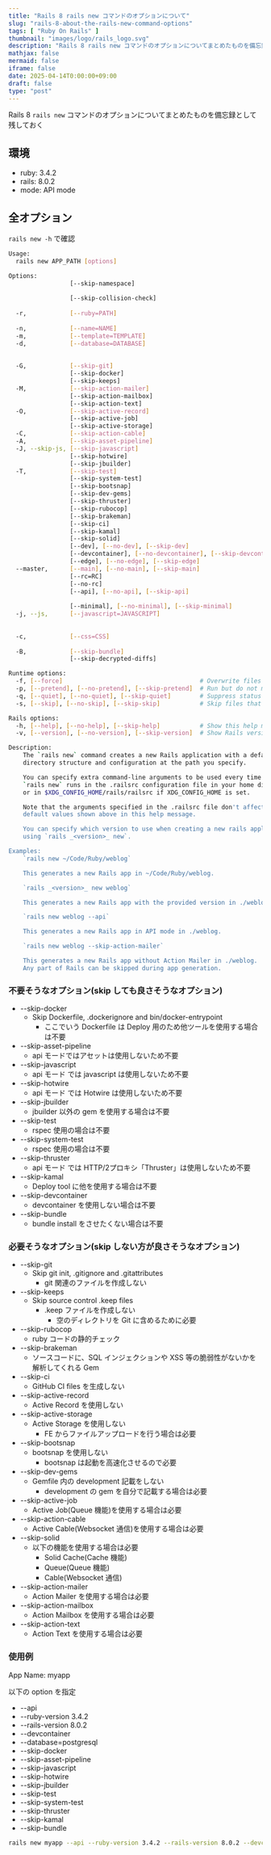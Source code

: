 ```yaml
---
title: "Rails 8 rails new コマンドのオプションについて"
slug: "rails-8-about-the-rails-new-command-options"
tags: [ "Ruby On Rails" ]
thumbnail: "images/logo/rails_logo.svg"
description: "Rails 8 rails new コマンドのオプションについてまとめたものを備忘録として残しておく"
mathjax: false
mermaid: false
iframe: false
date: 2025-04-14T0:00:00+09:00
draft: false
type: "post"
---
```


Rails 8 `rails new` コマンドのオプションについてまとめたものを備忘録として残しておく

## 環境

* ruby: 3.4.2
* rails: 8.0.2
* mode: API mode

## 全オプション

`rails new -h` で確認

```sh
Usage:
  rails new APP_PATH [options]

Options:
                 [--skip-namespace]                                            # Skip namespace (affects only isolated engines)
                                                                               # Default: false
                 [--skip-collision-check]                                      # Skip collision check
                                                                               # Default: false
  -r,            [--ruby=PATH]                                                 # Path to the Ruby binary of your choice
                                                                               # Default: /Users/kazuki_kawazoe/.rbenv/versions/3.4.2/bin/ruby
  -n,            [--name=NAME]                                                 # Name of the app
  -m,            [--template=TEMPLATE]                                         # Path to some application template (can be a filesystem path or URL)
  -d,            [--database=DATABASE]                                         # Preconfigure for selected database
                                                                               # Default: sqlite3
                                                                               # Possible values: mysql, trilogy, postgresql, sqlite3, mariadb-mysql, mariadb-trilogy
  -G,            [--skip-git]                                                  # Skip git init, .gitignore and .gitattributes
                 [--skip-docker]                                               # Skip Dockerfile, .dockerignore and bin/docker-entrypoint
                 [--skip-keeps]                                                # Skip source control .keep files
  -M,            [--skip-action-mailer]                                        # Skip Action Mailer files
                 [--skip-action-mailbox]                                       # Skip Action Mailbox gem
                 [--skip-action-text]                                          # Skip Action Text gem
  -O,            [--skip-active-record]                                        # Skip Active Record files
                 [--skip-active-job]                                           # Skip Active Job
                 [--skip-active-storage]                                       # Skip Active Storage files
  -C,            [--skip-action-cable]                                         # Skip Action Cable files
  -A,            [--skip-asset-pipeline]                                       # Indicates when to generate skip asset pipeline
  -J, --skip-js, [--skip-javascript]                                           # Skip JavaScript files
                 [--skip-hotwire]                                              # Skip Hotwire integration
                 [--skip-jbuilder]                                             # Skip jbuilder gem
  -T,            [--skip-test]                                                 # Skip test files
                 [--skip-system-test]                                          # Skip system test files
                 [--skip-bootsnap]                                             # Skip bootsnap gem
                 [--skip-dev-gems]                                             # Skip development gems (e.g., web-console)
                 [--skip-thruster]                                             # Skip Thruster setup
                 [--skip-rubocop]                                              # Skip RuboCop setup
                 [--skip-brakeman]                                             # Skip brakeman setup
                 [--skip-ci]                                                   # Skip GitHub CI files
                 [--skip-kamal]                                                # Skip Kamal setup
                 [--skip-solid]                                                # Skip Solid Cache, Queue, and Cable setup
                 [--dev], [--no-dev], [--skip-dev]                             # Set up the application with Gemfile pointing to your Rails checkout
                 [--devcontainer], [--no-devcontainer], [--skip-devcontainer]  # Generate devcontainer files
                 [--edge], [--no-edge], [--skip-edge]                          # Set up the application with a Gemfile pointing to the 8-0-stable branch on the Rails repository
  --master,      [--main], [--no-main], [--skip-main]                          # Set up the application with Gemfile pointing to Rails repository main branch
                 [--rc=RC]                                                     # Path to file containing extra configuration options for rails command
                 [--no-rc]                                                     # Skip loading of extra configuration options from .railsrc file
                 [--api], [--no-api], [--skip-api]                             # Preconfigure smaller stack for API only apps
                                                                               # Default: false
                 [--minimal], [--no-minimal], [--skip-minimal]                 # Preconfigure a minimal rails app
  -j, --js,      [--javascript=JAVASCRIPT]                                     # Choose JavaScript approach
                                                                               # Default: importmap
                                                                               # Possible values: importmap, bun, webpack, esbuild, rollup
  -c,            [--css=CSS]                                                   # Choose CSS processor. Check https://github.com/rails/cssbundling-rails for more options
                                                                               # Possible values: tailwind, bootstrap, bulma, postcss, sass
  -B,            [--skip-bundle]                                               # Don't run bundle install
                 [--skip-decrypted-diffs]                                      # Don't configure git to show decrypted diffs of encrypted credentials

Runtime options:
  -f, [--force]                                      # Overwrite files that already exist
  -p, [--pretend], [--no-pretend], [--skip-pretend]  # Run but do not make any changes
  -q, [--quiet], [--no-quiet], [--skip-quiet]        # Suppress status output
  -s, [--skip], [--no-skip], [--skip-skip]           # Skip files that already exist

Rails options:
  -h, [--help], [--no-help], [--skip-help]           # Show this help message and quit
  -v, [--version], [--no-version], [--skip-version]  # Show Rails version number and quit

Description:
    The `rails new` command creates a new Rails application with a default
    directory structure and configuration at the path you specify.

    You can specify extra command-line arguments to be used every time
    `rails new` runs in the .railsrc configuration file in your home directory,
    or in $XDG_CONFIG_HOME/rails/railsrc if XDG_CONFIG_HOME is set.

    Note that the arguments specified in the .railsrc file don't affect the
    default values shown above in this help message.

    You can specify which version to use when creating a new rails application
    using `rails _<version>_ new`.

Examples:
    `rails new ~/Code/Ruby/weblog`

    This generates a new Rails app in ~/Code/Ruby/weblog.

    `rails _<version>_ new weblog`

    This generates a new Rails app with the provided version in ./weblog.

    `rails new weblog --api`

    This generates a new Rails app in API mode in ./weblog.

    `rails new weblog --skip-action-mailer`

    This generates a new Rails app without Action Mailer in ./weblog.
    Any part of Rails can be skipped during app generation.
```

### 不要そうなオプション(skip しても良さそうなオプション)

* --skip-docker
  * Skip Dockerfile, .dockerignore and bin/docker-entrypoint
    * ここでいう Dockerfile は Deploy 用のため他ツールを使用する場合は不要
* --skip-asset-pipeline
  * api モードではアセットは使用しないため不要
* --skip-javascript
  * api モード では javascript は使用しないため不要
* --skip-hotwire
  * api モード では Hotwire は使用しないため不要
* --skip-jbuilder
  * jbuilder 以外の gem を使用する場合は不要
* --skip-test
  * rspec 使用の場合は不要
* --skip-system-test
  * rspec 使用の場合は不要
* --skip-thruster
  * api モード では HTTP/2プロキシ「Thruster」は使用しないため不要
* --skip-kamal
  * Deploy tool に他を使用する場合は不要
* --skip-devcontainer
  * devcontainer を使用しない場合は不要
* --skip-bundle
  * bundle install をさせたくない場合は不要

### 必要そうなオプション(skip しない方が良さそうなオプション)

* --skip-git
  * Skip git init, .gitignore and .gitattributes
    * git 関連のファイルを作成しない
* --skip-keeps
  * Skip source control .keep files
    * .keep ファイルを作成しない
      * 空のディレクトリを Git に含めるために必要
* --skip-rubocop
  * ruby コードの静的チェック
* --skip-brakeman
  * ソースコードに、SQL インジェクションや XSS 等の脆弱性がないかを解析してくれる Gem
* --skip-ci
  * GitHub CI files を生成しない
* --skip-active-record
  * Active Record を使用しない
* --skip-active-storage
  * Active Storage を使用しない
    * FE からファイルアップロードを行う場合は必要
* --skip-bootsnap
  * bootsnap を使用しない
    * bootsnap は起動を高速化させるので必要
* --skip-dev-gems
  * Gemfile 内の development 記載をしない
    * development の gem を自分で記載する場合は必要
* --skip-active-job
  * Active Job(Queue 機能)を使用する場合は必要
* --skip-action-cable
  * Active Cable(Websocket 通信)を使用する場合は必要
* --skip-solid
  * 以下の機能を使用する場合は必要
    * Solid Cache(Cache 機能)
    * Queue(Queue 機能)
    * Cable(Websocket 通信)
* --skip-action-mailer
  * Action Mailer を使用する場合は必要
* --skip-action-mailbox
  * Action Mailbox を使用する場合は必要
* --skip-action-text
  * Action Text を使用する場合は必要

### 使用例

App Name: myapp

以下の option を指定

* --api
* --ruby-version 3.4.2
* --rails-version 8.0.2
* --devcontainer
* --database=postgresql
* --skip-docker
* --skip-asset-pipeline
* --skip-javascript
* --skip-hotwire
* --skip-jbuilder
* --skip-test
* --skip-system-test
* --skip-thruster
* --skip-kamal
* --skip-bundle

```sh
rails new myapp --api --ruby-version 3.4.2 --rails-version 8.0.2 --devcontainer --database=postgresql --skip-docker --skip-asset-pipeline --skip-javascript --skip-hotwire --skip-jbuilder --skip-test --skip-system-test --skip-thruster--skip-ci --skip-kamal --skip-bundle
```

